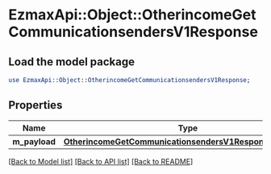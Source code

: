 # EzmaxApi::Object::OtherincomeGetCommunicationsendersV1Response

## Load the model package
```perl
use EzmaxApi::Object::OtherincomeGetCommunicationsendersV1Response;
```

## Properties
Name | Type | Description | Notes
------------ | ------------- | ------------- | -------------
**m_payload** | [**OtherincomeGetCommunicationsendersV1ResponseMPayload**](OtherincomeGetCommunicationsendersV1ResponseMPayload.md) |  | 

[[Back to Model list]](../README.md#documentation-for-models) [[Back to API list]](../README.md#documentation-for-api-endpoints) [[Back to README]](../README.md)


